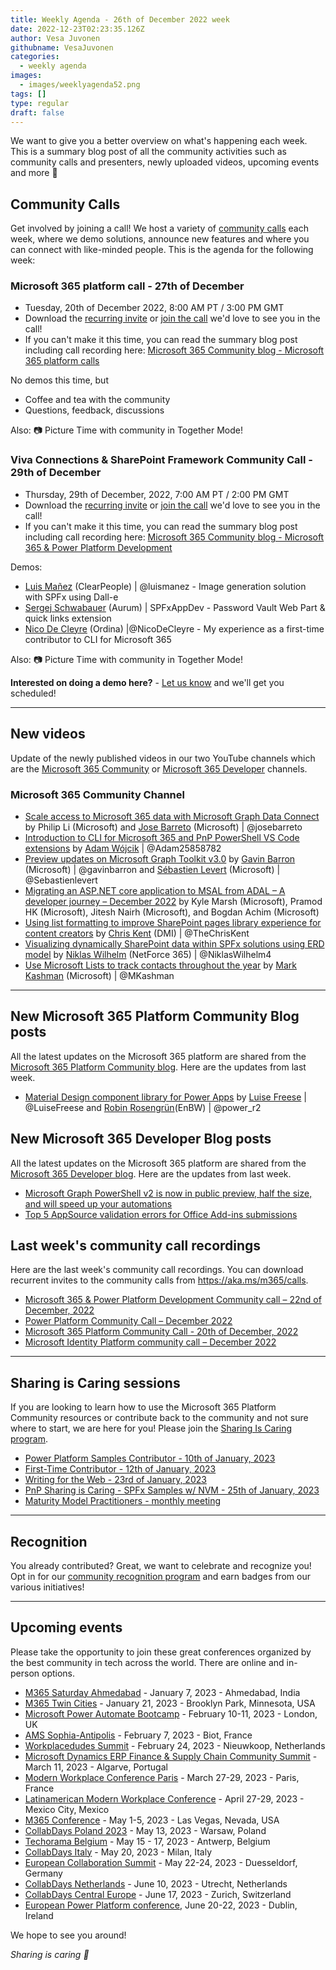 ```yaml
---
title: Weekly Agenda - 26th of December 2022 week
date: 2022-12-23T02:23:35.126Z
author: Vesa Juvonen
githubname: VesaJuvonen
categories:
  - weekly agenda
images:
  - images/weeklyagenda52.png
tags: []
type: regular
draft: false
---
```


We want to give you a better overview on what's happening each week. This is a summary blog post of all the community activities such as community calls and presenters, newly uploaded videos, upcoming events and more 🚀

## Community Calls

Get involved by joining a call! We host a variety of [community calls](https://aka.ms/m365/calls) each week, where we demo solutions, announce new features and where you can connect with like-minded people. This is the agenda for the following week:

### Microsoft 365 platform call - 27th of December

* Tuesday, 20th of December 2022, 8:00 AM PT / 3:00 PM GMT
* Download the [recurring invite](https://aka.ms/m365-dev-call) or [join the call](https://aka.ms/m365-dev-call-join) we'd love to see you in the call!
* If you can't make it this time, you can read the summary blog post including call recording here: [Microsoft 365 Community blog - Microsoft 365 platform calls](https://pnp.github.io/blog/categories/microsoft-365-platform-call/)

No demos this time, but

* Coffee and tea with the community
* Questions, feedback, discussions

Also: 📷 Picture Time with community in Together Mode!

### Viva Connections & SharePoint Framework Community Call - 29th of December

* Thursday, 29th of December, 2022, 7:00 AM PT / 2:00 PM GMT
* Download the [recurring invite](https://aka.ms/spdev-sig-call) or [join the call](https://aka.ms/spdev-sig-call-join) we'd love to see you in the call!
* If you can't make it this time, you can read the summary blog post including call recording here: [Microsoft 365 Community blog - Microsoft 365 & Power Platform Development](https://pnp.github.io/blog/categories/microsoft-365-and-power-platform-development-community-call/)

Demos: 

* [Luis Mañez](https://twitter.com/luismanez) (ClearPeople) | @luismanez - Image generation solution with SPFx using Dall-e
* [Sergej Schwabauer](https://github.com/SPFxAppDev) (Aurum) | SPFxAppDev - Password Vault Web Part & quick links extension
* [Nico De Cleyre](https://twitter.com/NicoDeCleyre) (Ordina) |@NicoDeCleyre - My experience as a first-time contributor to CLI for Microsoft 365


Also: 📷 Picture Time with community in Together Mode!

**Interested on doing a demo here?** - [Let us know](https://aka.ms/m365pnp/request/demo) and we'll get you scheduled!

---

## New videos

Update of the newly published videos in our two YouTube channels which are the [Microsoft 365 Community](https://www.youtube.com/channel/UC_mKdhw-V6CeCM7gTo_Iy7w) or [Microsoft 365 Developer](https://www.youtube.com/channel/UCV_6HOhwxYLXAGd-JOqKPoQ) channels.

### Microsoft 365 Community Channel

* [Scale access to Microsoft 365 data with Microsoft Graph Data Connect](https://www.youtube.com/watch?v=lw4Oud4abvE) by  Philip Li (Microsoft) and [Jose Barreto](https://twitter.com/josebarreto) (Microsoft) | @josebarreto
* [Introduction to CLI for Microsoft 365 and PnP PowerShell VS Code extensions](https://www.youtube.com/watch?v=kTnlgESTas0) by [Adam Wójcik](https://twitter.com/Adam25858782) | @Adam25858782
* [Preview updates on Microsoft Graph Toolkit v3.0](https://www.youtube.com/watch?v=-mrH_EnYtpw) by [Gavin Barron](https://twitter.com/gavinbarron) (Microsoft) | @gavinbarron and [Sébastien Levert](https://twitter.com/sebastienlevert) (Microsoft) | @Sebastienlevert
* [Migrating an ASP.NET core application to MSAL from ADAL – A developer journey – December 2022](https://www.youtube.com/watch?v=3LZ6QVbiUug) by Kyle Marsh (Microsoft), Pramod HK (Microsoft), Jitesh Nairh (Microsoft), and Bogdan Achim (Microsoft)
* [Using list formatting to improve SharePoint pages library experience for content creators](https://www.youtube.com/watch?v=8Fa2DdIjTNc) by [Chris Kent](https://twitter.com/theChrisKent) (DMI) | @TheChrisKent
* [Visualizing dynamically SharePoint data within SPFx solutions using ERD model](https://www.youtube.com/watch?v=mQ8qreM7tZg) by [Niklas Wilhelm](https://twitter.com/NiklasWilhelm4) (NetForce 365) | @NiklasWilhelm4
* [Use Microsoft Lists to track contacts throughout the year](https://www.youtube.com/watch?v=VR6kZCXOSbI) by [Mark Kashman](https://twitter.com/MKashman) (Microsoft) | @MKashman

---

## New Microsoft 365 Platform Community Blog posts

All the latest updates on the Microsoft 365 platform are shared from the [Microsoft 365 Platform Community blog](https://pnp.github.io/blog/). Here are the updates from last week.

* [Material Design component library for Power Apps](https://pnp.github.io/blog/post/material-design-component-library-for-power-apps/) by [Luise Freese](https://twitter.com/LuiseFreese) | @LuiseFreese and [Robin Rosengrün](https://twitter.com/power_r2)(EnBW) | @power_r2

## New Microsoft 365 Developer Blog posts

All the latest updates on the Microsoft 365 platform are shared from the [Microsoft 365 Developer blog](https://devblogs.microsoft.com/microsoft365dev/). Here are the updates from last week.

* [Microsoft Graph PowerShell v2 is now in public preview, half the size, and will speed up your automations](https://devblogs.microsoft.com/microsoft365dev/microsoft-graph-powershell-v2-is-now-in-public-preview-half-the-size-and-will-speed-up-your-automations/)
* [Top 5 AppSource validation errors for Office Add-ins submissions](https://devblogs.microsoft.com/microsoft365dev/top-5-appsource-validation-errors-for-office-add-ins-submissions/)

## Last week's community call recordings

Here are the last week's community call recordings. You can download recurrent invites to the community calls from https://aka.ms/m365/calls.

* [Microsoft 365 & Power Platform Development Community call – 22nd of December, 2022](https://www.youtube.com/watch?v=ssgNG_mcKUE)
* [Power Platform Community Call – December 2022](https://pnp.github.io/blog/power-platform-community-call/power-apps-community-call-december-2022/)
* [Microsoft 365 Platform Community Call - 20th of December, 2022](https://pnp.github.io/blog/microsoft-365-platform-community-call/2022-12-20/)
* [Microsoft Identity Platform community call – December 2022](https://pnp.github.io/blog/microsoft-identity-platform-community-call/microsoft-identity-platform-community-call-december-2022/)

---

## Sharing is Caring sessions

If you are looking to learn how to use the Microsoft 365 Platform Community resources or contribute back to the community and not sure where to start, we are here for you! Please join the [Sharing Is Caring program](https://pnp.github.io/sharing-is-caring/).

* [Power Platform Samples Contributor - 10th of January, 2023](https://forms.office.com/pages/responsepage.aspx?id=KtIy2vgLW0SOgZbwvQuRaXDXyCl9DkBHq4A2OG7uLpdUN0hMNTRPWVVWTkhFTk9QQzhFSTRIS1JLSC4u)
* [First-Time Contributor - 12th of January, 2023](https://forms.office.com/pages/responsepage.aspx?id=KtIy2vgLW0SOgZbwvQuRaXDXyCl9DkBHq4A2OG7uLpdUNjAwRVNETlA1MkxIR1MyTEs5STZFVVRJMC4u)
* [Writing for the Web - 23rd of January, 2023](https://forms.office.com/pages/responsepage.aspx?id=KtIy2vgLW0SOgZbwvQuRaXDXyCl9DkBHq4A2OG7uLpdUMFNPNFMyUk9CNFROUjJWTFFGSzdJV0czVC4u)
* [PnP Sharing is Caring - SPFx Samples w/ NVM - 25th of January, 2023](https://forms.office.com/pages/responsepage.aspx?id=KtIy2vgLW0SOgZbwvQuRaXDXyCl9DkBHq4A2OG7uLpdUNEE2SUdTOU1UOEtCTFU3MlM1SERDMlNVNi4u)
* [Maturity Model Practitioners - monthly meeting](https://aka.ms/mm4m365/invite)

---

## Recognition

You already contributed? Great, we want to celebrate and recognize you! Opt in for our [community recognition program](https://pnp.github.io/recognitionprogram/) and earn badges from our various initiatives! 

---

## Upcoming events

Please take the opportunity to join these great conferences organized by the best community in tech across the world. There are online and in-person options.

* [M365 Saturday Ahmedabad](https://www.communitydays.org/event/2023-01-07/m365-saturday-ahmedabad) - January 7, 2023 - Ahmedabad, India
* [M365 Twin Cities](https://www.communitydays.org/event/2023-01-21/m365-twin-cities) - January 21, 2023 - Brooklyn Park, Minnesota, USA
* [Microsoft Power Automate Bootcamp](https://events.powercommunity.com/microsoft-power-automate-bootcamp-2023/) - February 10-11, 2023 - London, UK
* [AMS Sophia-Antipolis](https://www.communitydays.org/event/2023-02-07/ams-sophia-antipolis) - February 7, 2023 - Biot, France
* [Workplacedudes Summit](https://www.communitydays.org/event/2023-02-24/workplacedudes-summit) - February 24, 2023 - Nieuwkoop, Netherlands
* [Microsoft Dynamics ERP Finance & Supply Chain Community Summit](https://www.communitydays.org/event/2023-03-11/dynamics-365-finance-and-supply-chain-summit) - March 11, 2023 - Algarve, Portugal
* [Modern Workplace Conference Paris](https://modern-workplace.pro/) - March 27-29, 2023 - Paris, France
* [Latinamerican Modern Workplace Conference](https://www.communitydays.org/event/2023-04-27/get-cslatam-conference-2023) - April 27-29, 2023 - Mexico City, Mexico
* [M365 Conference](https://m365conf.com/#!/) - May 1-5, 2023 - Las Vegas, Nevada, USA
* [CollabDays Poland 2023](https://www.communitydays.org/event/2023-05-13/collabdays-poland-2023) - May 13, 2023 - Warsaw, Poland
* [Techorama Belgium](https://www.techorama.be/) - May 15 - 17, 2023 - Antwerp, Belgium
* [CollabDays Italy](https://www.collabdays.org/2023-italy/) - May 20, 2023 - Milan, Italy
* [European Collaboration Summit](https://www.collabsummit.eu/) - May 22-24, 2023 - Duesseldorf, Germany
* [CollabDays Netherlands](https://www.communitydays.org/event/2023-06-10/collabdays-netherlands-2023) - June 10, 2023 - Utrecht, Netherlands
* [CollabDays Central Europe](https://www.collabdays.org/2023-ce/) - June 17, 2023 - Zurich, Switzerland
* [European Power Platform conference](https://www.sharepointeurope.com/european-power-platform-conference/), June 20-22, 2023 - Dublin, Ireland

We hope to see you around!

_Sharing is caring 🧡_
